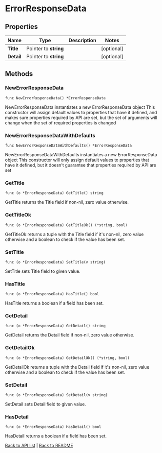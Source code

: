 # ErrorResponseData

## Properties

Name | Type | Description | Notes
------------ | ------------- | ------------- | -------------
**Title** | Pointer to **string** |  | [optional] 
**Detail** | Pointer to **string** |  | [optional] 

## Methods

### NewErrorResponseData

`func NewErrorResponseData() *ErrorResponseData`

NewErrorResponseData instantiates a new ErrorResponseData object
This constructor will assign default values to properties that have it defined,
and makes sure properties required by API are set, but the set of arguments
will change when the set of required properties is changed

### NewErrorResponseDataWithDefaults

`func NewErrorResponseDataWithDefaults() *ErrorResponseData`

NewErrorResponseDataWithDefaults instantiates a new ErrorResponseData object
This constructor will only assign default values to properties that have it defined,
but it doesn't guarantee that properties required by API are set

### GetTitle

`func (o *ErrorResponseData) GetTitle() string`

GetTitle returns the Title field if non-nil, zero value otherwise.

### GetTitleOk

`func (o *ErrorResponseData) GetTitleOk() (*string, bool)`

GetTitleOk returns a tuple with the Title field if it's non-nil, zero value otherwise
and a boolean to check if the value has been set.

### SetTitle

`func (o *ErrorResponseData) SetTitle(v string)`

SetTitle sets Title field to given value.

### HasTitle

`func (o *ErrorResponseData) HasTitle() bool`

HasTitle returns a boolean if a field has been set.

### GetDetail

`func (o *ErrorResponseData) GetDetail() string`

GetDetail returns the Detail field if non-nil, zero value otherwise.

### GetDetailOk

`func (o *ErrorResponseData) GetDetailOk() (*string, bool)`

GetDetailOk returns a tuple with the Detail field if it's non-nil, zero value otherwise
and a boolean to check if the value has been set.

### SetDetail

`func (o *ErrorResponseData) SetDetail(v string)`

SetDetail sets Detail field to given value.

### HasDetail

`func (o *ErrorResponseData) HasDetail() bool`

HasDetail returns a boolean if a field has been set.


[Back to API list](../README.md#documentation-for-api-endpoints) | [Back to README](../README.md)
